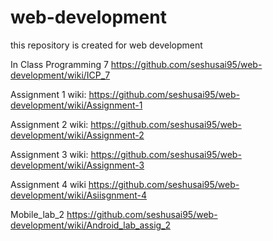 # web-development
this repository is created for web development

In Class Programming 7
https://github.com/seshusai95/web-development/wiki/ICP_7

Assignment 1 wiki:
https://github.com/seshusai95/web-development/wiki/Assignment-1

Assignment 2 wiki:
https://github.com/seshusai95/web-development/wiki/Assignment-2

Assignment 3 wiki:
https://github.com/seshusai95/web-development/wiki/Assignment-3

Assignment 4 wiki
https://github.com/seshusai95/web-development/wiki/Asiisgnment-4

Mobile_lab_2
https://github.com/seshusai95/web-development/wiki/Android_lab_assig_2
